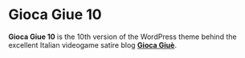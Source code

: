 Gioca Giue 10
=============

**Gioca Giue 10** is the 10th version of the WordPress theme behind the excellent Italian videogame satire blog **[Gioca Giuè](http://giocagiue.it/)**.